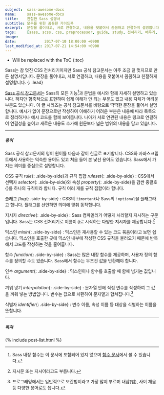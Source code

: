 ```yaml
---
subject:  sass-awesome-docs
name:     sass-awesome-docs
title:    친절한 Sass 설명서
subtitle: 모두를 위한 꼼꼼한 가이드북
excerpt:  문장을 풀어내고, 서로 연결하고, 내용을 덧붙여서 꼼꼼하고 친절하게 설명합니다. 
tags:     [sass, scss, css, preprocessor, guide, study, 전처리기, 배우기, 공부, 스터디, 설명]
image:    
date:             2017-07-10 18:00:00 +0900
last_modified_at: 2017-07-21 14:54:00 +0900
---
```


* Will be replaced with the ToC
{:toc}

Sass는 참 멋진 CSS 전처리기이지만 Sass 공식 참고문서는 아주 조금 덜 멋지므로 만든 설명서입니다.
문장을 풀어내고, 서로 연결하고, 내용을 덧붙여서 꼼꼼하고 친절하게 설명합니다. 
{: .lead}

[Sass 공식 참고문서][]는 Sass의 모든 기능[^function]과 문법을 예시와 함께 자세히 설명하고 있습니다.
하지만 함축적으로 표현하여 쉽게 이해가 안 되는 부분도 있고 내용 자체가 어려운 부분도 있습니다.
이 글 시리즈는 공식 참고문서를 바탕으로 딱딱한 문장을 풀어서 설명합니다.
예시가 없이 문장으로만 작성하여 이해하기 어려운 부분은 내용에 따라 목록으로 정리하거나 예시 코드를 함께 보여줍니다.
나아가 서로 연관된 내용은 링크로 연결하여 연결성을 높이고 새로운 내용도 추가해 원문보다 넓은 범위의 내용을 담고 있습니다.

***

##### 용어
Sass 공식 참고문서의 영어 원어를 다음과 같이 한글로 표기합니다. CSS와 자바스크립트에서 사용하는 익숙한 용어도 있고 처음 들어 본 낯선 용어도 있습니다.
Sass에서 가지는 의미를 중심으로 설명합니다.

CSS 규칙 *rule*{: .side-by-side}과 규칙 집합 *ruleset*{: .side-by-side}
: CSS에서 선택자 *selector*{: .side-by-side}와 속성 *property*{: .side-by-side}을 감싼 중괄호 {}를 하나의 규칙이라 합니다. 규칙 여러 개를 규칙 집합이라 합니다.

플래그 *flag*{: .side-by-side}
: CSS의 `!imortant`나 Sass의 `!optional`을 플래그라고 합니다. 플래그를 선언하면 의미에 맞춰 동작합니다.

지시자 *directive*{: .side-by-side}
: Sass 컴파일러가 어떻게 처리할지 지시하는 구문입니다.
Sass는 CSS 전처리기로 이름이 `@`로 시작하는 다양한 지시자를 제공합니다.[^directive] 

믹스인 *mixin*{: .side-by-side}
: 믹스인은 재사용할 수 있는 코드 묶음이라고 보면 쉽습니다. 믹스인을 호출한 곳에 믹스인 내부에 작성한 CSS 규칙을 불러오기 때문에 반복해서 코드를 작성하는 것을 줄여줍니다.  

함수 *function*{: .side-by-side}
: Sass는 많은 내장 함수를 제공하며, 사용자 정의 함수를 정의할 수도 있습니다. Sass에서 함수는 무조건 값을 반환해야 합니다. 

인수 *argument*{: .side-by-side}
: 믹스인이나 함수를 호출할 때 함께 넘기는 값입니다.

끼워 넣기 *interpolation*{: .side-by-side}
: 문자열 안에 직접 변수를 작성하여 그 값을 끼워 넣는 방법입니다. 변수는 값으로 치환하여 문자열과 합쳐집니다.[^interpolation]

식별자 *identifier*{: .side-by-side}
: 변수 이름, 속성 이름 등 대상을 식별하는 이름을 뜻합니다.

***

##### 목차
{% include post-list.html %}

[Sass 공식 참고문서]: http://sass-lang.com/documentation/file.SASS_REFERENCE.html
[^function]: Sass 내장 함수는 이 문서에 포함되어 있지 않으며 [함수 문서](http://sass-lang.com/documentation/Sass/Script/Functions.html)에서 볼 수 있습니다.
[^directive]: 지시문 또는 지시어라고도 부릅니다.
[^interpolation]: 프로그래밍에서는 일반적으로 보간법이라고 가장 많이 부르며 내삽(법), 사이 채움 등 다양한 용어로도 씁니다.